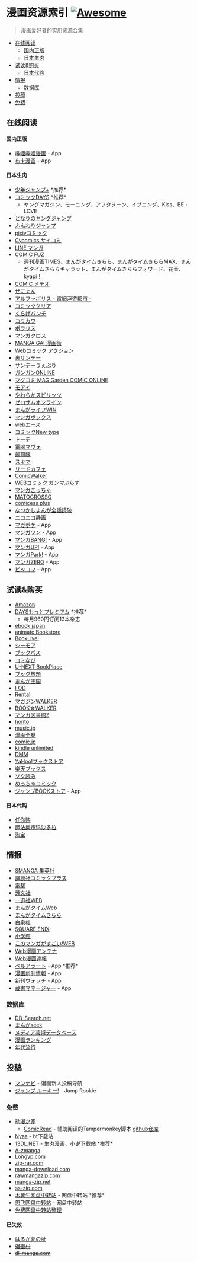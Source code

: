 # 漫画资源索引 [![Awesome](https://cdn.rawgit.com/sindresorhus/awesome/d7305f38d29fed78fa85652e3a63e154dd8e8829/media/badge.svg)](https://github.com/farwang/awesome-manga)

> 漫画爱好者的实用资源合集

- [在线阅读](#在线阅读)
  - [国内正版](#国内正版)
  - [日本生肉](#日本生肉)
- [试读&购买](#试读购买)
  - [日本代购](#日本代购)
- [情报](#情报)
  - [数据库](#数据库)
- [投稿](#投稿)
- [免费](#免费)

## 在线阅读

#### 国内正版

- [哔哩哔哩漫画](http://manga.bilibili.com) - App
- [布卡漫画](http://www.buka.cn/) - App

#### 日本生肉

- [少年ジャンプ+](https://shonenjumpplus.com) \*推荐\*
- [コミックDAYS](https://comic-days.com) \*推荐\*
  - ヤングマガジン、モーニング、アフタヌーン、イブニング、Kiss、BE・LOVE
- [となりのヤングジャンプ](https://tonarinoyj.jp)
- [ふんわりジャンプ](http://www.funwarijump.jp)
- [pixivコミック](https://comic.pixiv.net)
- [Cycomics サイコミ](https://cycomi.com)
- [LINE マンガ](https://manga.line.me)
- [COMIC FUZ](https://comic-fuz.com/)
  - 週刊漫画TIMES、まんがタイムきらら、まんがタイムきららMAX、まんがタイムきららキャラット、まんがタイムきららフォワード、花音、kyapi！
- [COMIC メテオ](https://comic-meteor.jp)
- [ぜにょん](http://www.zenyon.jp)
- [アルファポリス - 電網浮遊都市 -](https://www.alphapolis.co.jp)
- [コミッククリア](https://www.comic-clear.jp)
- [くらげバンチ](https://kuragebunch.com)
- [コミカワ](https://comicawa.com)
- [ポラリス](https://comic-polaris.jp)
- [マンガクロス](https://mangacross.jp)
- [MANGA GAI 漫画街](http://www.manga-gai.net)
- [Webコミック アクション](http://webaction.jp)
- [裏サンデー](https://urasunday.com)
- [サンデーうぇぶり](https://www.sunday-webry.com)
- [ガンガンONLINE](http://www.ganganonline.com)
- [マグコミ MAG Garden COMIC ONLINE](https://comic.mag-garden.co.jp)
- [モアイ](http://www.moae.jp)
- [やわらかスピリッツ](http://yawaspi.com)
- [ゼロサムオンライン](http://online.ichijinsha.co.jp)
- [まんがライフWIN](http://mangalifewin.takeshobo.co.jp)
- [マンガボックス](https://www.mangabox.me)
- [webエース](https://web-ace.jp)
- [コミックNew type](https://comic.webnewtype.com)
- [トーチ](http://www.to-ti.in)
- [電脳マヴォ](http://mavo.takekuma.jp)
- [最前線](https://sai-zen-sen.jp)
- [スキマ](https://www.sukima.me)
- [リードカフェ](http://leedcafe.com)
- [ComicWalker](https://comic-walker.com)
- [WEBコミック ガンマぷらす](https://gammaplus.takeshobo.co.jp)
- [マンガごっちゃ](http://mangag.com)
- [MATOGROSSO](http://matogrosso.jp)
- [comicess plus](https://plus.comicess.com)
- [なつかしまんが全話読破](https://www.natsukashimanga.jp)
- [ニコニコ静画](http://seiga.nicovideo.jp/manga)
- [マガポケ](https://play.google.com/store/apps/details?id=jp.co.kodansha.android.magazinepocket) - App
- [マンガワン](https://play.google.com/store/apps/details?id=jp.co.comic.mangaone) - App
- [マンガBANG!](https://play.google.com/store/apps/details?id=com.mangabang) - App
- [マンガUP!](https://play.google.com/store/apps/details?id=com.square_enix.android_googleplay.mangaup_jp) - App
- [マンガPark!](https://play.google.com/store/apps/details?id=jp.co.hakusensha.mangapark) - App
- [マンガZERO](https://play.google.com/store/apps/details?id=jp.inc.nagisa.mangapf) - App
- [ピッコマ](https://play.google.com/store/apps/details?id=jp.kakao.piccoma) - App

## 试读&购买

- [Amazon](https://www.amazon.co.jp)
- [DAYSもっとプレミアム](https://comic-days.com/premium) \*推荐\*
  - 每月960円订阅13本杂志
- [ebook japan](https://www.ebookjapan.jp)
- [animate Bookstore](https://www.animatebookstore.com)
- [BookLive!](https://booklive.jp)
- [シーモア](http://www.cmoa.jp)
- [ブックパス](https://bookpass.auone.jp)
- [コミなび](https://mechacomi.jp)
- [U-NEXT BookPlace](http://unext.bookplace.jp)
- [ブック放題](https://bookhodai.jp)
- [まんが王国](https://comic.k-manga.jp)
- [FOD](http://fod.fujitv.co.jp/s/books/)
- [Renta!](https://renta.papy.co.jp)
- [マガジンWALKER](https://magazinewalker.jp)
- [BOOK☆WALKER](https://bookwalker.jp)
- [マンガ図書館Z](https://www.mangaz.com)
- [honto](https://honto.jp)
- [music.jp](https://music-book.jp)
- [漫画全巻](https://www.mangazenkan.com)
- [comic.jp](http://comic.jp)
- [kindle unlimited](https://www.amazon.co.jp/kindle-dbs/hz/signup)
- [DMM](https://book.dmm.com)
- [YaHoo!ブックストア](https://bookstore.yahoo.co.jp)
- [楽天ブックス](http://books.rakuten.co.jp)
- [ソク読み](http://sokuyomi.jp)
- [めっちゃコミック](https://sp.comics.mecha.cc)
- [ジャンプBOOKストア](https://play.google.com/store/apps/details?id=com.access_company.android.sh_jumpstore) - App

#### 日本代购

- [任你购](https://rennigou.net/)
- [魔法集市玛沙多拉](http://www.masadora.net/)
- [淘宝](https://www.taobao.com/)

## 情报

- [SMANGA 集英社](http://www.s-manga.net)
- [講談社コミックプラス](http://kc.kodansha.co.jp)
- [電撃](http://dengeki.com/comics/)
- [芳文社](http://houbunsha.co.jp)
- [一迅社WEB](http://www.ichijinsha.co.jp)
- [まんがタイムWeb](https://manga-time.com)
- [まんがタイムきらら](http://www.dokidokivisual.com)
- [白泉社](https://www.hakusensha.co.jp)
- [SQUARE ENIX](https://magazine.jp.square-enix.com)
- [小学館](https://www.shogakukan.co.jp/comics)
- [このマンガがすごい!WEB](http://konomanga.jp)
- [Web漫画アンテナ](http://webcomics.jp)
- [Web漫画速報](http://webmanga.info)
- [ベルアラート](https://play.google.com/store/apps/details?id=com.shopbell.bellalert) - App \*推荐\*
- [漫画新刊情報](https://play.google.com/store/apps/details?id=manga.news.info) - App
- [新刊ウォッチ](https://play.google.com/store/apps/details?id=com.straycatapp.newbook_watch) - App
- [蔵書マネージャー](https://play.google.com/store/apps/details?id=com.bsy_web.bookmanager) - App

### 数据库

- [DB-Search.net](http://www.dbsearch.net)
- [まんがseek](https://mangaseek.net)
- [メディア芸術データベース](https://mediaarts-db.bunka.go.jp)
- [漫画ランキング](https://www.mangazenkan.com/ranking/)
- [年代流行](https://nendai-ryuukou.com/comic.html)

## 投稿

- [マンナビ](https://mannavi.net/) - 漫画新人投稿导航
- [ジャンプ ルーキー!](https://rookie.shonenjump.com/) - Jump Rookie
<!-- TODO The Road to Mangaka -->

### 免费

- [动漫之家](https://manhua.dmzj.com)
  - [ComicRead](https://greasyfork.org/zh-CN/scripts/374903-comicread) - 辅助阅读的Tampermonkey脚本 [github仓库](https://github.com/hymbz/ComicReadScript)
- [Nyaa](https://nyaa.si) - bt下载站
- [13DL.NET](http://13dl.net) - 生肉漫画、小说下载站 \*推荐\*
- [A-zmanga](http://www.a-zmanga.net)
- [Longyp.com](https://www.longyp.com)
- [zip-rar.com](http://www.zip-rar.com)
- [manga-download.com](https://manga-download.com)
- [rawmangazip.com](http://rawmangazip.com)
- [manga-zip.net](http://manga-zip.net)
- [ss-zip.com](https://ss-zip.com)
- [木薯牛网盘中转站](https://www.mushuniu.com/files) - 网盘中转站 \*推荐\*
- [思飞网盘中转站](http://www.dsphere.info) - 网盘中转站
- [免费网盘中转站整理](http://usepremium.blinkweb.com)

#### 已失效

- ~~[はるか夢の址](http://haruka-yumenoato.net/manga)~~
- ~~[漫画村](http://mangamura.org)~~
- ~~[dl-manga.com](http://dl-manga.com)~~
